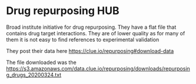 # Drug repurposing HUB
Broad institute initiative for drug repurposing. They have a flat file that contains drug target interactions. They are of lower quality as for many of them it is not easy to find references to experimental validation

They post their data here https://clue.io/repurposing#download-data

The file downloaded was the https://s3.amazonaws.com/data.clue.io/repurposing/downloads/repurposing_drugs_20200324.txt
